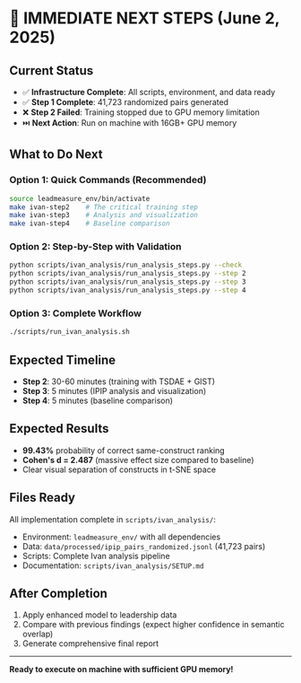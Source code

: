 # 🎯 IMMEDIATE NEXT STEPS (June 2, 2025)

## Current Status
- ✅ **Infrastructure Complete**: All scripts, environment, and data ready
- ✅ **Step 1 Complete**: 41,723 randomized pairs generated
- ❌ **Step 2 Failed**: Training stopped due to GPU memory limitation
- ⏭️ **Next Action**: Run on machine with 16GB+ GPU memory

## What to Do Next

### Option 1: Quick Commands (Recommended)
```bash
source leadmeasure_env/bin/activate
make ivan-step2    # The critical training step
make ivan-step3    # Analysis and visualization
make ivan-step4    # Baseline comparison
```

### Option 2: Step-by-Step with Validation
```bash
python scripts/ivan_analysis/run_analysis_steps.py --check
python scripts/ivan_analysis/run_analysis_steps.py --step 2
python scripts/ivan_analysis/run_analysis_steps.py --step 3
python scripts/ivan_analysis/run_analysis_steps.py --step 4
```

### Option 3: Complete Workflow
```bash
./scripts/run_ivan_analysis.sh
```

## Expected Timeline
- **Step 2**: 30-60 minutes (training with TSDAE + GIST)
- **Step 3**: 5 minutes (IPIP analysis and visualization)
- **Step 4**: 5 minutes (baseline comparison)

## Expected Results
- **99.43%** probability of correct same-construct ranking
- **Cohen's d = 2.487** (massive effect size compared to baseline)
- Clear visual separation of constructs in t-SNE space

## Files Ready
All implementation complete in `scripts/ivan_analysis/`:
- Environment: `leadmeasure_env/` with all dependencies
- Data: `data/processed/ipip_pairs_randomized.jsonl` (41,723 pairs)
- Scripts: Complete Ivan analysis pipeline
- Documentation: `scripts/ivan_analysis/SETUP.md`

## After Completion
1. Apply enhanced model to leadership data
2. Compare with previous findings (expect higher confidence in semantic overlap)
3. Generate comprehensive final report

---
**Ready to execute on machine with sufficient GPU memory!**